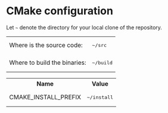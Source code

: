 # CMake configuration

Let `~` denote the directory for your local clone of the repository.

<table>
<tr><td>Where is the source code:</td><td><pre>~/src</pre></td></tr>
<tr><td>Where to build the binaries:</td><td><pre>~/build</pre></td></tr>
</table>

<table>
<tr><th>Name</th><th>Value</th></tr>
<tr><td>CMAKE_INSTALL_PREFIX</td><td><pre>~/install</pre></td></tr>
</table>
